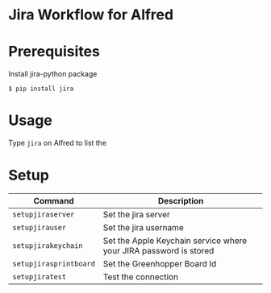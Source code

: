 # Jira Workflow for Alfred

# Prerequisites

Install jira-python package

```
$ pip install jira
```

# Usage

Type `jira` on Alfred to list the 

# Setup

| Command | Description |
| ------- | ------------|
| `setupjiraserver`      | Set the jira server            |
| `setupjirauser`        | Set the jira username          |
| `setupjirakeychain`    | Set the Apple Keychain service where your JIRA password is stored |
| `setupjirasprintboard` | Set the Greenhopper Board Id |
| `setupjiratest`        | Test the connection|
